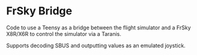 FrSky Bridge
============

Code to use a Teensy as a bridge between the flight simulator and a FrSky
X8R/X6R to control the simulator via a Taranis.

Supports decoding SBUS and outputting values as an emulated joystick.
